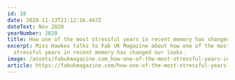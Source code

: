 ```yaml
---
id: 18
date: 2020-11-13T21:12:16.447Z
dateText: Nov 2020
yearNumber: 2020
title: How one of the most stressful years in recent memory has changed our looks
excerpt: Miss Hawkes talks to Fab UK Magazine about how one of the most
  stressful years in recent memory has changed our looks.
image: /assets/fabukmagazine.com_how-one-of-the-most-stressful-years-in-recent-memory-has-changed-our-looks____cf_chl_jschl_tk__-3b773c76b4a2f5869cb9151650e338c281c78ea3-1613917350-0-axirkpj5kartanwlozesnb0vto1bjiriq0lislhoytstljfwswdlg43m0b06elostg3qzmbj.jpg
article: https://fabukmagazine.com/how-one-of-the-most-stressful-years-in-recent-memory-has-changed-our-looks/
---
```

